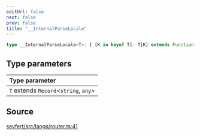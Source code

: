 ```yaml
---
editUrl: false
next: false
prev: false
title: "__InternalParseLocale"
---
```


```ts
type __InternalParseLocale<T>: { [K in keyof T]: T[K] extends Function ? Function : T[K] extends string ? Object : T[K] extends unknown[] ? Object : T[K] extends Record<string, any> ? __InternalParseLocale<T[K]> & Object : never };
```

## Type parameters

| Type parameter |
| :------ |
| `T` extends `Record`\<`string`, `any`\> |

## Source

[seyfert/src/langs/router.ts:41](https://github.com/potoland/potocuit/blob/fe122a1/src/langs/router.ts#L41)

